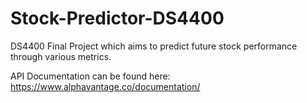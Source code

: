# Stock-Predictor-DS4400
DS4400 Final Project which aims to predict future stock performance through various metrics.

API Documentation can be found here: https://www.alphavantage.co/documentation/
